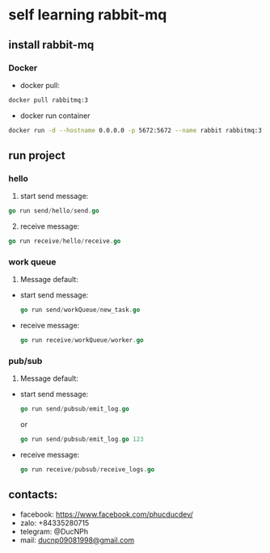 # self learning rabbit-mq

## install rabbit-mq

### Docker

- docker pull:
```bash
docker pull rabbitmq:3
```

- docker run container

```bash
docker run -d --hostname 0.0.0.0 -p 5672:5672 --name rabbit rabbitmq:3
```

## run project
### hello
1. start send message:
```go
go run send/hello/send.go 
```
2. receive message: 
```go
go run receive/hello/receive.go
```

### work queue
1. Message default:
- start send message:
    ```go
    go run send/workQueue/new_task.go
    ```
- receive message: 
    ```go
    go run receive/workQueue/worker.go
    ```

### pub/sub
1. Message default:
- start send message:
    ```go
    go run send/pubsub/emit_log.go
    ```
    or
    ```go
    go run send/pubsub/emit_log.go 123
    ```
- receive message: 
    ```go
    go run receive/pubsub/receive_logs.go
    ```

## contacts:
- facebook: https://www.facebook.com/phucducdev/
- zalo: +84335280715
- telegram: @DucNPh
- mail: ducnp09081998@gmail.com